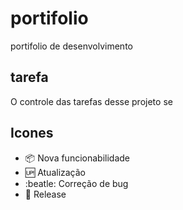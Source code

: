 # portifolio

portifolio de desenvolvimento

## tarefa

O controle das tarefas desse projeto se

## Icones

- :package: Nova funcionabilidade
- :up: Atualização
- :beatle: Correção de bug
- :checkered_flag: Release